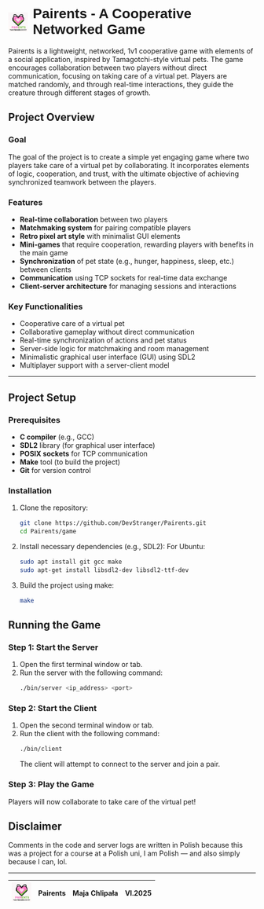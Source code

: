 <h1 style="font-family: Arial, sans-serif; display: flex; align-items: center; gap: 10px;">
  <img src="assets/logo.png" alt="logo" width="40" style="vertical-align: middle;" />
  Pairents - A Cooperative Networked Game
</h1>

<p>
  Pairents is a lightweight, networked, 1v1 cooperative game with elements of a social application, inspired by Tamagotchi-style virtual pets. The game encourages collaboration between two players without direct communication, focusing on taking care of a virtual pet. Players are matched randomly, and through real-time interactions, they guide the creature through different stages of growth. 
</p>

## Project Overview

### Goal
The goal of the project is to create a simple yet engaging game where two players take care of a virtual pet by collaborating. It incorporates elements of logic, cooperation, and trust, with the ultimate objective of achieving synchronized teamwork between the players.

### Features
- **Real-time collaboration** between two players
- **Matchmaking system** for pairing compatible players
- **Retro pixel art style** with minimalist GUI elements
- **Mini-games** that require cooperation, rewarding players with benefits in the main game
- **Synchronization** of pet state (e.g., hunger, happiness, sleep, etc.) between clients
- **Communication** using TCP sockets for real-time data exchange
- **Client-server architecture** for managing sessions and interactions

### Key Functionalities
- Cooperative care of a virtual pet
- Collaborative gameplay without direct communication
- Real-time synchronization of actions and pet status
- Server-side logic for matchmaking and room management
- Minimalistic graphical user interface (GUI) using SDL2
- Multiplayer support with a server-client model

---

## Project Setup

### Prerequisites
- **C compiler** (e.g., GCC)
- **SDL2** library (for graphical user interface)
- **POSIX sockets** for TCP communication
- **Make** tool (to build the project)
- **Git** for version control

### Installation

1. Clone the repository:
   ```bash
   git clone https://github.com/DevStranger/Pairents.git
   cd Pairents/game

2. Install necessary dependencies (e.g., SDL2):
   For Ubuntu:
   ```bash
   sudo apt install git gcc make
   sudo apt-get install libsdl2-dev libsdl2-ttf-dev

3. Build the project using make:
   ```bash
   make

## Running the Game

### Step 1: Start the Server

1. Open the first terminal window or tab.
2. Run the server with the following command:
    ```bash
    ./bin/server <ip_address> <port>
    ```

### Step 2: Start the Client

1. Open the second terminal window or tab.
2. Run the client with the following command:
    ```bash
    ./bin/client
    ```
   The client will attempt to connect to the server and join a pair.

### Step 3: Play the Game

Players will now collaborate to take care of the virtual pet!

## Disclaimer
Comments in the code and server logs are written in Polish because this was a project for a course at a Polish uni, I am Polish — and also simply because I can, lol.

---

| <img src="assets/logo.png" alt="logo" width="40"/> | **Pairents** | **Maja Chlipała** | **VI.2025** |
|:--:|:--:|:--:|:--:|
